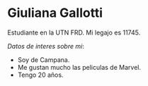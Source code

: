 # Giuliana Gallotti

Estudiante en la UTN FRD. Mi legajo es 11745.

*Datos de interes sobre mi*:
- Soy de Campana.
- Me gustan mucho las peliculas de Marvel.
- Tengo 20 años.
